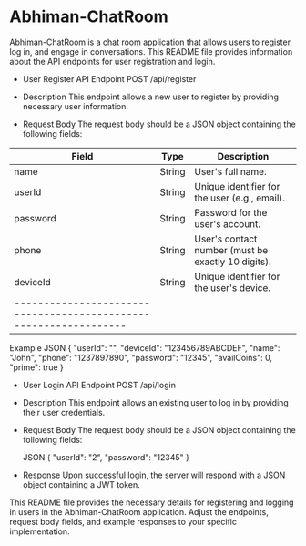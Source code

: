 # Abhiman-ChatRoom

Abhiman-ChatRoom is a chat room application that allows users to register, log in, and engage in conversations. This README file provides information about the API endpoints for user registration and login.

* User Register API
  Endpoint
  POST /api/register

* Description
  This endpoint allows a new user to register by providing necessary user information.

* Request Body
  The request body should be a JSON object containing the following fields:

|Field	  |Type	|Description|
|---------|-------|---------------------------------------------|
|name	    |String	|User's full name.                              |
|userId	  |String	|Unique identifier for the user (e.g., email).|
|password	|String	|Password for the user's account.               | 
|phone	  |String	|User's contact number (must be exactly 10 digits).|
|deviceId	|String	|Unique identifier for the user's device.       |
|-----------------------------------------------------------------|

Example
JSON
  {
    "userId": "",
    "deviceId": "123456789ABCDEF",
    "name": "John",
    "phone": "1237897890",
    "password": "12345",
    "availCoins": 0,
    "prime": true
  }
    
* User Login API
  Endpoint
  POST /api/login

* Description
  This endpoint allows an existing user to log in by providing their user credentials.

* Request Body
  The request body should be a JSON object containing the following fields:

  JSON
  {
    "userId": "2",
    "password": "12345"
  }

* Response
  Upon successful login, the server will respond with a JSON object containing a JWT token.


This README file provides the necessary details for registering and logging in users in the Abhiman-ChatRoom application. Adjust the endpoints, request body fields, and example responses to your specific implementation.




